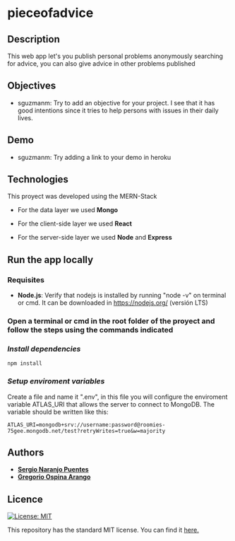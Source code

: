 # pieceofadvice
## Description
This web app let's you publish personal problems anonymously searching for advice, you can also give advice in other problems published

## Objectives

- sguzmanm: Try to add an objective for your project. I see that it has good intentions since it tries to help persons with issues in their daily lives.

## Demo

- sguzmanm: Try adding a link to your demo in heroku

## Technologies
This proyect was developed using the MERN-Stack

- For the data layer we used **Mongo**

- For the client-side layer we used **React**

- For the server-side layer we used **Node** and **Express**

## Run the app locally

### Requisites
- **Node.js**: Verify that nodejs is installed by running "node -v" on terminal or cmd. It can be downloaded in https://nodejs.org/ (versión LTS)

### Open a terminal or cmd in the root folder of the proyect and follow the steps using the commands indicated

### *Install dependencies*
```
npm install
```

### *Setup enviroment variables*
Create a file and name it ".env", in this file you will configure the enviroment variable ATLAS_URI that allows the server to connect to MongoDB. The variable should be written like this:
```
ATLAS_URI=mongodb+srv://username:password@roomies-75gee.mongodb.net/test?retryWrites=true&w=majority
```

## Authors
* [__Sergio Naranjo Puentes__](https://github.com/snaranjop1)
* [__Gregorio Ospina Arango__](https://github.com/gregorioospina)


## Licence
[![License: MIT](https://img.shields.io/badge/License-MIT-yellow.svg)](https://opensource.org/licenses/MIT)

This repository has the standard MIT license. You can find it [here.](https://github.com/snaranjop1/pieceofadvice/blob/master/LICENSE)
